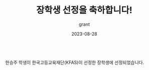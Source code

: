 ---
layout: news-detail
title: 장학생 선정을 축하합니다!
subtitle: grant
type: others

emoji: 🏫
year: 2023
date: 2023-08-28

summary: "한승주 학생이 한국고등교육재단 해외유학후보 장학생에 선정되었습니다!"
body: "
<br>
한승주 학생이 한국고등교육재단(KFAS)이 선정한 장학생에 선정되었습니다.
  "
excerpt: >
categories: news others
---